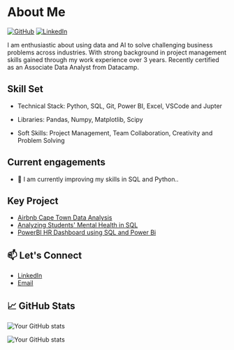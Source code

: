 # About Me

[![GitHub](https://img.shields.io/badge/GitHub-%40nkosana-239a3b.svg)](https://github.com/nkosanamolefe)
[![LinkedIn](https://img.shields.io/badge/Linked-in-0c66c3.svg)](https://www.linkedin.com/in/gn-molefe/)

I am enthusiastic about using data and AI to solve challenging business problems across industries. With strong background in project
management skills gained through my work experience over 3 years. Recently certified as an Associate Data Analyst from Datacamp.

## Skill Set

- Technical Stack: Python, SQL, Git, Power BI, Excel, VSCode and Jupter

- Libraries: Pandas, Numpy, Matplotlib, Scipy

- Soft Skills: Project Management, Team Collaboration, Creativity and Problem Solving

## Current engagements

<!-- 🔭 I’m currently working on Portfolio Website -->

- 🌱 I am currently improving my skills in SQL and Python..

## Key Project

- [Airbnb Cape Town Data Analysis](https://github.com/nkosanamolefe/sql/tree/main/AirBnB)
- [Analyzing Students' Mental Health in SQL](https://github.com/nkosanamolefe/sql/blob/main/student-mental-health/analyzing%20students%20mental%20health.ipynb)
- [PowerBI HR Dashboard using SQL and Power Bi](https://github.com/nkosanamolefe/data-visualization/tree/main/HR)

## 📫 Let's Connect

- [LinkedIn](https://linkedin.com/in/gn-molefe)
- [Email](mailto:nkosanamolefe7@gmail.com)

## 📈 GitHub Stats

![Your GitHub stats](https://github-readme-streak-stats.herokuapp.com/?user=nkosanamolefe&theme=radical)

![Your GitHub stats](https://github-readme-stats.vercel.app/api/top-langs/?username=nkosanamolefe&layout=compact&theme=radical)
